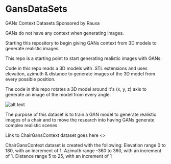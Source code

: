 # GansDataSets
GANs Context Datasets Sponsored by Rauxa

GANs do not have any context when generating images.

Starting this repository to begin giving GANs context from 3D models to generate realistic images.

This repo is a starting point to start generating realistic images with GANs.

Code in this repo reads a 3D models with .STL extensions and uses elevation, azimuth & distance to generate images of the 3D model from every possible position. 

The code in this repo rotates a 3D model around it's (x, y, z) axis to generate an image of the model from every angle.

![alt text](https://cdn-images-1.medium.com/freeze/max/1000/1*FOra0GuA7DqhNGOPBwVNzg.png?q=20)

The purpose of this dataset is to train a GAN model to generate realistic images of a chair and to move the research into having GANs generate complex realistic scenes.

Link to ChairGansContext dataset goes here <>

ChairGansContext dataset is created with the following: 
Elevation range 0 to 180, with an increment of 1. Azimuth range -360 to 360, with an increment of 1. Distance range 5 to 25, with an increment of 1
